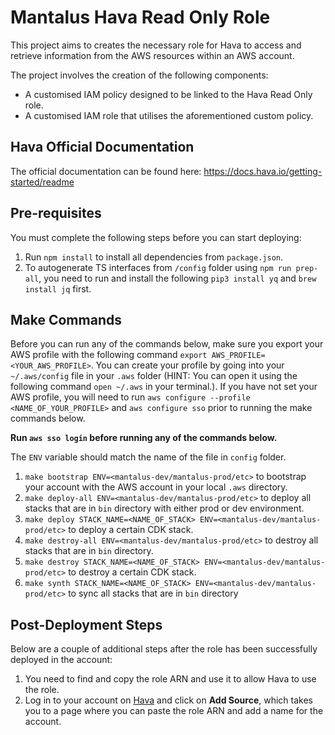 # Mantalus Hava Read Only Role

This project aims to creates the necessary role for Hava to access and retrieve information from the AWS resources within an AWS account.

The project involves the creation of the following components:
- A customised IAM policy designed to be linked to the Hava Read Only role.
- A customised IAM role that utilises the aforementioned custom policy.

## Hava Official Documentation
The official documentation can be found here: https://docs.hava.io/getting-started/readme

## Pre-requisites
You must complete the following steps before you can start deploying:
1. Run `npm install` to install all dependencies from `package.json`.
2. To autogenerate TS interfaces from `/config` folder using `npm run prep-all`, you need to run and install the following `pip3 install yq` and `brew install jq` first.

## Make Commands

Before you can run any of the commands below, make sure you export your AWS profile with the following command `export AWS_PROFILE=<YOUR_AWS_PROFILE>`. You can create your profile by going into your `~/.aws/config` file in your `.aws` folder (HINT: You can open it using the following command `open ~/.aws` in your terminal.). If you have not set your AWS profile, you will need to run `aws configure --profile <NAME_OF_YOUR_PROFILE>` and `aws configure sso` prior to running the make commands below.

**Run `aws sso login` before running any of the commands below.**

The `ENV` variable should match the name of the file in `config` folder.

1.  `make bootstrap ENV=<mantalus-dev/mantalus-prod/etc>` to bootstrap your account with the AWS account in your local `.aws` directory.
2.  `make deploy-all ENV=<mantalus-dev/mantalus-prod/etc>` to deploy all stacks that are in `bin` directory with either prod or dev environment.
3.  `make deploy STACK_NAME=<NAME_OF_STACK> ENV=<mantalus-dev/mantalus-prod/etc>` to deploy a certain CDK stack.
4.  `make destroy-all ENV=<mantalus-dev/mantalus-prod/etc>` to destroy all stacks that are in `bin` directory.
5.  `make destroy STACK_NAME=<NAME_OF_STACK> ENV=<mantalus-dev/mantalus-prod/etc>` to destroy a certain CDK stack.
6.  `make synth STACK_NAME=<NAME_OF_STACK> ENV=<mantalus-dev/mantalus-prod/etc>` to sync all stacks that are in `bin` directory


## Post-Deployment Steps

Below are a couple of additional steps after the role has been successfully deployed in the account:
1. You need to find and copy the role ARN and use it to allow Hava to use the role.
2. Log in to your account on [Hava](https://www.hava.io/) and click on **Add Source**, which takes you to a page where you can paste the role ARN and add a name for the account. 